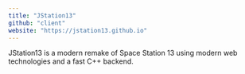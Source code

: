 ```yaml
---
title: "JStation13"
github: "client"
website: "https://jstation13.github.io"
---
```


JStation13 is a modern remake of Space Station 13 using modern web technologies and a fast C++ backend.
